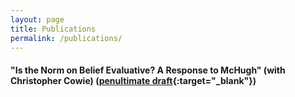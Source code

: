 ```yaml
---
layout: page
title: Publications
permalink: /publications/
---
```


#### "Is the Norm on Belief Evaluative? A Response to McHugh" (with Christopher Cowie) ([penultimate draft](/pdfs/is-the-norm-on-belief-evaluative.pdf){:target="_blank"})
